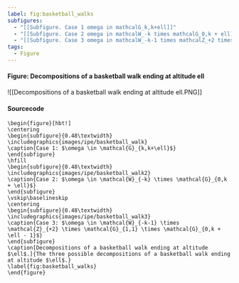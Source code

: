 ```yaml
---
label: fig:basketball_walks
subfigures:
  - "[[Subfigure. Case 1 omega in mathcalG_k,k+ell]]"
  - "[[Subfigure. Case 2 omega in mathcalW_-k times mathcalG_0,k + ell]]"
  - "[[Subfigure. Case 3 omega in mathcalW_-k-1 times mathcalZ_+2 times mathcalG_1,1 times mathcalG_0,k + ell - 1]]"
tags:
  - Figure
---
```

#### Figure: Decompositions of a basketball walk ending at altitude ell

![[Decompositions of a basketball walk ending at altitude ell.PNG]]

#### Sourcecode

```
\begin{figure}[hbt!]
\centering
\begin{subfigure}{0.48\textwidth}
\includegraphics{images/ipe/basketball_walk}
\caption{Case 1: $\omega \in \mathcal{G}_{k,k+\ell}$}
\end{subfigure}
\hfill
\begin{subfigure}{0.48\textwidth}
\includegraphics{images/ipe/basketball_walk2}
\caption{Case 2: $\omega \in \mathcal{W}_{-k} \times \mathcal{G}_{0,k + \ell}$}
\end{subfigure}
\vskip\baselineskip
\centering
\begin{subfigure}{0.48\textwidth}
\includegraphics{images/ipe/basketball_walk3}
\caption{Case 3: $\omega \in \mathcal{W}_{-k-1} \times \mathcal{Z}_{+2} \times \mathcal{G}_{1,1} \times \mathcal{G}_{0,k + \ell - 1}$}
\end{subfigure}
\caption[Decompositions of a basketball walk ending at altitude $\ell$.]{The three possible decompositions of a basketball walk ending at altitude $\ell$.}
\label{fig:basketball_walks}
\end{figure}
```